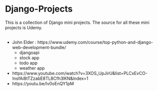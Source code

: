 # Django-Projects
This is a collection of Django mini projects. The source for all these mini projects is Udemy.<br><br>
<ul>
  <li>
    John Elder : https://www.udemy.com/course/top-python-and-django-web-development-bundle/ <br>
    <ul>
      <li>djangoapi</li>
      <li>stock app</li>
      <li>todo app</li>
      <li>weather app</li>
    </ul>
  </li>
  <li>
    https://www.youtube.com/watch?v=3XOS_UpJirU&list=PLCxEvCO-InsfAi8tTZzabE8TL8Cfh3lKN&index=1
  </li>
  <li>
    https://youtu.be/lv0oEnQY1pM
  </li>
</ul>

